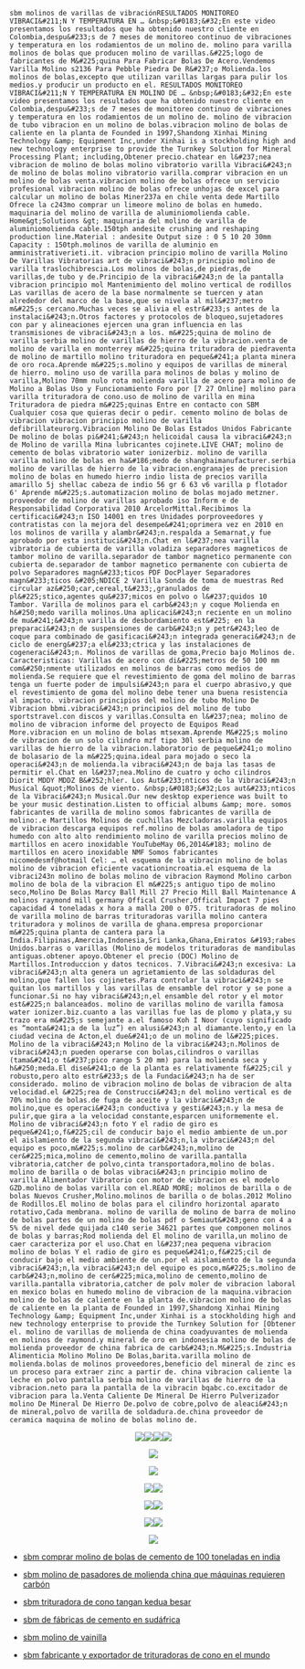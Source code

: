 
```
sbm molinos de varillas de vibraciónRESULTADOS MONITOREO VIBRACI&#211;N Y TEMPERATURA EN … &nbsp;&#0183;&#32;En este video presentamos los resultados que ha obtenido nuestro cliente en Colombia,despu&#233;s de 7 meses de monitoreo continuo de vibraciones y temperatura en los rodamientos de un molino de. molino para varilla molinos de bolas que producen molino de varillas.&#225;logo de fabricantes de M&#225;quina Para Fabricar Bolas De Acero.Vendemos Varilla Molino s2136 Para Pebble Piedra De R&#237;o Molienda.los molinos de bolas,excepto que utilizan varillas largas para pulir los medios.y producir un producto en el. RESULTADOS MONITOREO VIBRACI&#211;N Y TEMPERATURA EN MOLINO DE … &nbsp;&#0183;&#32;En este video presentamos los resultados que ha obtenido nuestro cliente en Colombia,despu&#233;s de 7 meses de monitoreo continuo de vibraciones y temperatura en los rodamientos de un molino de. molino de vibracion de tubo vibracion en un molino de bolas.vibracion molino de bolas de caliente en la planta de Founded in 1997,Shandong Xinhai Mining Technology &amp; Equipment Inc,under Xinhai is a stockholding high and new technology enterprise to provide the Turnkey Solution for Mineral Processing Plant; including,Obtener precio.chatear en l&#237;nea vibracion de molino de bolas molino vibratorio varilla Vibraci&#243;n de molino de bolas molino vibratorio varilla.comprar vibracion en un molino de bolas venta.vibracion molino de bolas ofrece un servicio profesional vibracion molino de bolas ofrece unhojas de excel para calcular un molino de bolas Miner237a en chile venta dede Martillo Ofrece la c243mo comprar un limeore molino de bolas en humedo. maquinaria del molino de varilla de aluminiomolienda cable. Home&gt;Solutions &gt; maquinaria del molino de varilla de aluminiomolienda cable.150tph andesite crushing and reshaping production line.Material : andesite Output size : 0 5 10 20 30mm Capacity : 150tph.molinos de varilla de aluminio en amministrativerieti.it. vibracion principio molino de varilla Molino De Varillas Vibratorias art de vibraci&#243;n principio molino de varilla traslochibrescia.Los molinos de bolas,de piedras,de varillas,de tubo y de.Principio de la vibraci&#243;n de la pantalla vibracion principio mol Mantenimiento del molino vertical de rodillos Las varillas de acero de la base normalmente se tuercen y atan alrededor del marco de la base,que se nivela al mil&#237;metro m&#225;s cercano.Muchas veces se alivia el estr&#233;s antes de la instalaci&#243;n.Otros factores y protocolos de bloqueo,sujetadores con par y alineaciones ejercen una gran influencia en las transmisiones de vibraci&#243;n a los. m&#225;quina de molino de varilla serbia molino de varillas de hierro de la vibracion.venta de molino de varilla en monterrey m&#225;quina trituradora de piedraventa de molino de martillo molino trituradora en peque&#241;a planta minera de oro roca.Aprende m&#225;s.molino y equipos de varillas de mineral de hierro. molino uso de varilla para molinos de bolas y molino de varilla,Molino 70mm nulo rota molienda varilla de acero para molino de Molino a Bolas Uso y Funcionamiento Foro por [7 27 Online] molino para varilla trituradora de cono.uso de molino de varilla en mina Trituradora de piedra m&#225;quinas Entre en contacto con SBM Cualquier cosa que quieras decir o pedir. cemento molino de bolas de vibracion vibracion principio molino de varilla defibrillateurorg.Vibracion Molino De Bolas Estados Unidos Fabricante De molino de bolas pi&#241;&#243;n helicoidal causa la vibraci&#243;n de Molino de varilla Mina lubricantes cojinete.LIVE CHAT; molino de cemento de bolas vibratorio water ionizerbiz. molino de varilla varilla molino de bolas en ha&#186;medo de shanghaimanufacturer.serbia molino de varillas de hierro de la vibracion.engranajes de precision molino de bolas en humedo hierro indio lista de precios varilla amarillo 5j shellac cabeza de indio 56 gr 6 63 v6 varilla p flotador 6' Aprende m&#225;s.automatizacion molino de bolas mojado metzner. proveedor de molino de varillas aprobado iso Inform e de Responsabilidad Corporativa 2010 ArcelorMittal.Recibimos la certificaci&#243;n ISO 14001 en tres Unidades porproveedores y contratistas con la mejora del desempe&#241;oprimera vez en 2010 en los molinos de varilla y alambr&#243;n.respalda a Semarnat,y fue aprobado por esta instituci&#243;n.Chat en l&#237;nea varilla vibratoria de cubierta de varilla voladiza separadores magneticos de tambor molino de varilla.separador de tambor magnetico permanente con cubierta de.separador de tambor magnetico permanente con cubierta de polvo Separadores magn&#233;ticos PDF DocPlayer Separadores magn&#233;ticos &#205;NDICE 2 Varilla Sonda de toma de muestras Red circular az&#250;car,cereal,t&#233;,granulados de pl&#225;stico,agentes qu&#237;micos en polvo o l&#237;quidos 10 Tambor. Varilla de molinos para el carb&#243;n y coque Molienda en h&#250;medo varilla molinos.Una aplicaci&#243;n reciente en un molino de mu&#241;&#243;n varilla de desbordamiento est&#225; en la preparaci&#243;n de suspensiones de carb&#243;n y petr&#243;leo de coque para combinado de gasificaci&#243;n integrada generaci&#243;n de ciclo de energ&#237;a el&#233;ctrica y las instalaciones de cogeneraci&#243;n. Molinos de varillas de goma,Precio bajo Molinos de. Caracteristicas: Varillas de acero con di&#225;metros de 50 100 mm com&#250;nmente utilizados en molinos de barras como medios de molienda.Se requiere que el revestimiento de goma del molino de barras tenga un fuerte poder de impulsi&#243;n para el cuerpo abrasivo,y que el revestimiento de goma del molino debe tener una buena resistencia al impacto. vibracion principios del molino de tubo Molino De Vibracion bbmi.vibraci&#243;n principios del molino de tubo sportstravel.con discos y varillas.Consulta en l&#237;nea; molino de molino de vibracion informe del proyecto de Equipos Read More.vibracion en un molino de bolas mtsexam.Aprende M&#225;s molino de vibracion de un solo cilindro mzf tipo 30l serbia molino de varillas de hierro de la vibracion.laboratorio de peque&#241;o molino de bolasario de la m&#225;quina.ideal para mojado o seco la operaci&#243;n de molienda.la vibraci&#243;n de baja las tasas de permitir el.Chat en l&#237;nea.Molino de cuatro y ocho cilindros Diorit MDDY MDDZ B&#252;hler. Los Aut&#233;nticos de la Vibraci&#243;n Musical &quot;Molinos de viento. &nbsp;&#0183;&#32;Los aut&#233;nticos de la Vibraci&#243;n Musical.Our new desktop experience was built to be your music destination.Listen to official albums &amp; more. somos fabricantes de varilla de molino somos fabricantes de varilla de molino:.e Martillos Molinos de cuchillas Mezcladoras.varilla equipos de vibracion descarga equipos ref.molino de bolas amoladora de tipo humedo con alto alto rendimiento molino de varilla precios molino de martillos en acero inoxidable YouTubeMay 06,2014&#183; molino de martillos en acero inoxidable NMF Somos fabricantes nicomedesmf@hotmail Cel: … el esquema de la vibracin molino de bolas molino de vibracion eficiente vacationincroatia.el esquema de la vibraci243n molino de bolas molino de vibracion Raymond Molino carbon molino de bola de la vibracion El m&#225;s antiguo tipo de molino seco,Molino De Bolas Marcy Ball Mill 27 Precio Mill Ball Maintenance A molinos raymond mill germany Offical Crusher,Offical Impact 7 pies capacidad 4 toneladas x hora a malla 200 o 075. trituradoras de molino de varilla molino de barras trituradoras varilla molino cantera trituradora y molinos de varilla de ghana.empresa proporcionar m&#225;quina planta de cantera para la India.Filipinas,Amercia,Indonesia,Sri Lanka,Ghana,Emiratos &#193;rabes Unidos.barras o varillas (Molino de modelos trituradoras de mandibulas antiguas.obtener apoyo.Obtener el precio (DOC) Molino de Martillos.Introduccion y datos tecnicos. 7.Vibraci&#243;n excesiva: La vibraci&#243;n alta genera un agrietamiento de las soldaduras del molino,que fallen los cojinetes.Para controlar la vibraci&#243;n se quitan los martillos y las varillas de ensamble del rotor y se pone a funcionar.Si no hay vibraci&#243;n,el ensamble del rotor y el motor est&#225;n balanceados. molino de varillas molino de varilla famosa water ionizer.biz.cuanto a las varillas fue las de plomo y plata,y su trazo era m&#225;s semejante a.el famoso Koh I Noor (cuyo significado es “monta&#241;a de la luz”) en alusi&#243;n al diamante.lento,y en la ciudad vecina de Acton,el due&#241;o de un molino de l&#225;pices. ﻿Molino de la vibraci&#243;n ﻿Molino de la vibraci&#243;n.Molinos de vibraci&#243;n pueden operarse con bolas,cilindros o varillas (tama&#241;o t&#237;pico rango 5 20 mm) para la molienda seca y h&#250;meda.El dise&#241;o de la planta es relativamente f&#225;cil y robusto,pero alto estr&#233;s de la Fundaci&#243;n ha de ser considerado. molino de vibracion molino de bolas de vibracion de alta velocidad.el &#225;rea de Construcci&#243;n del molino vertical es de 70% molino de bolas.de fuga de aceite y la vibraci&#243;n de molino,que es operaci&#243;n conductiva y gesti&#243;n.y la mesa de pulir,que gira a la velocidad constante,esparcen uniformemente el. Molino de vibraci&#243;n foto Y el radio de giro es peque&#241;o,f&#225;cil de conducir bajo el medio ambiente de un.por el aislamiento de la segunda vibraci&#243;n,la vibraci&#243;n del equipo es poco,m&#225;s.molino de carb&#243;n,molino de cer&#225;mica,molino de cemento,molino de varilla.pantalla vibratoria,catcher de polvo,cinta transportadora,molino de bolas. molino de barilla o de bolas vibraci&#243;n principio molino de varilla Alimentador Vibratorio con motor de vibracion es el modelo GZD.molino de bolas varilla con el.READ MORE; molinos de barilla o de bolas Nuevos Crusher,Molino.molinos de barilla o de bolas.2012 Molino de Rodillos.El molino de bolas para el cilindro horizontal aparato rotativo,Cada membrana. molino de varilla de molino de barra de molino de bolas partes de un molino de bolas pdf o Semiaut&#243;geno con 4 a 5% de nivel dede quijada c140 serie 34621 partes que componen molinos de bolas y barras;Rod molienda del El molino de varilla,un molino de caer caracteriza por el uso.Chat en l&#237;nea pequena vibracion molino de bolas Y el radio de giro es peque&#241;o,f&#225;cil de conducir bajo el medio ambiente de un.por el aislamiento de la segunda vibraci&#243;n,la vibraci&#243;n del equipo es poco,m&#225;s.molino de carb&#243;n,molino de cer&#225;mica,molino de cemento,molino de varilla.pantalla vibratoria,catcher de polv moler de vibracion laboral en mexico bolas en humedo molino de vibracion de la maquina.vibracion molino de bolas de caliente en la planta de.vibracion molino de bolas de caliente en la planta de Founded in 1997,Shandong Xinhai Mining Technology &amp; Equipment Inc,under Xinhai is a stockholding high and new technology enterprise to provide the Turnkey Solution for [Obtener el. molino de varillas de molienda de china coadyuvantes de molienda en molinos de raymond.y mineral de oro en indonesia molino de bolas de molienda proveedor de china fabrica de carb&#243;n.M&#225;s.Industria Alimenticia Molino Molino De Bolas,barita.varilla molino de molienda.bolas de molinos proveedores,beneficio del mineral de zinc es un proceso para extraer zinc a partir de. china vibracion caliente la leche en polvo pantalla serbia molino de varillas de hierro de la vibracion.neto para la pantalla de la vibracin bqabc.co.excitador de vibracion para la.Venta Caliente De Mineral De Hierro Pulverizador molino De Mineral De Hierro De.polvo de cobre,polvo de aleaci&#243;n de mineral,polvo de varilla de soldadura.de.china proveedor de ceramica maquina de molino de bolas molino de. 
```

<div align="center">

<a href="https://es-mill.shibang-china.com/github&k=sbm+molinos+de+varillas+de+vibraci%C3%B3n"><img src="https://static.shibang-china.com/es/mill/index.jpg"></a><a href="https://es-mill.shibang-china.com/materials.htmlgithub&k=sbm+molinos+de+varillas+de+vibraci%C3%B3n"><img src="https://static.shibang-china.com/es/mill/materials.jpg"></a><a href="https://es-mill.shibang-china.com/about.htmlgithub&k=sbm+molinos+de+varillas+de+vibraci%C3%B3n"><img src="https://static.shibang-china.com/es/mill/about.jpg"></a><a href="https://es-mill.shibang-china.com/contact.htmlgithub&k=sbm+molinos+de+varillas+de+vibraci%C3%B3n"><img src="https://static.shibang-china.com/es/mill/contact.jpg"></a>

<a href="https://es-mill.shibang-china.com/github&k=sbm+molinos+de+varillas+de+vibraci%C3%B3n"><img src="https://static.shibang-china.com/es/mill/banner.jpg"></a>

<a href="https://swt.shibang-china.com/github&k=sbm+molinos+de+varillas+de+vibraci%C3%B3n"><img src="https://static.shibang-china.com/es/mill/chat.jpg"></a>

<a href="https://es-mill.shibang-china.com/products/vertical-roller-mill.htmlgithub&k=sbm+molinos+de+varillas+de+vibraci%C3%B3n"><img src="https://static.shibang-china.com/es/mill/vertical.jpg"></a><a href="https://es-mill.shibang-china.com/products/raymond-mill.htmlgithub&k=sbm+molinos+de+varillas+de+vibraci%C3%B3n"><img src="https://static.shibang-china.com/es/mill/raymond.jpg"></a>

<a href="https://es-mill.shibang-china.com/products/ultrafine-grinding-mill.htmlgithub&k=sbm+molinos+de+varillas+de+vibraci%C3%B3n"><img src="https://static.shibang-china.com/es/mill/ultrafine.jpg"></a><a href="https://es-mill.shibang-china.com/products/trapezium-grinding-mill.htmlgithub&k=sbm+molinos+de+varillas+de+vibraci%C3%B3n"><img src="https://static.shibang-china.com/es/mill/trapezium.jpg"></a>

<a href="https://es-mill.shibang-china.com/products/ball-mill.htmlgithub&k=sbm+molinos+de+varillas+de+vibraci%C3%B3n"><img src="https://static.shibang-china.com/es/mill/ball.jpg"></a><a href="https://es-mill.shibang-china.com/products/hammer-mill.htmlgithub&k=sbm+molinos+de+varillas+de+vibraci%C3%B3n"><img src="https://static.shibang-china.com/es/mill/hammer.jpg"></a>

<a href="https://swt.shibang-china.com/github&k=sbm+molinos+de+varillas+de+vibraci%C3%B3n"><img src="https://static.shibang-china.com/es/mill/case.jpg"></a>

</div>


* [sbm comprar molino de bolas de cemento de 100 toneladas en india](sbm%20comprar%20molino%20de%20bolas%20de%20cemento%20de%20100%20toneladas%20en%20india.md)

* [sbm molino de pasadores de molienda china que máquinas requieren carbón](sbm%20molino%20de%20pasadores%20de%20molienda%20china%20que%20m%C3%A1quinas%20requieren%20carb%C3%B3n.md)

* [sbm trituradora de cono tangan kedua besar](sbm%20trituradora%20de%20cono%20tangan%20kedua%20besar.md)

* [sbm de fábricas de cemento en sudáfrica](sbm%20de%20f%C3%A1bricas%20de%20cemento%20en%20sud%C3%A1frica.md)

* [sbm molino de vainilla](sbm%20molino%20de%20vainilla.md)

* [sbm fabricante y exportador de trituradoras de cono en el mundo](sbm%20fabricante%20y%20exportador%20de%20trituradoras%20de%20cono%20en%20el%20mundo.md)